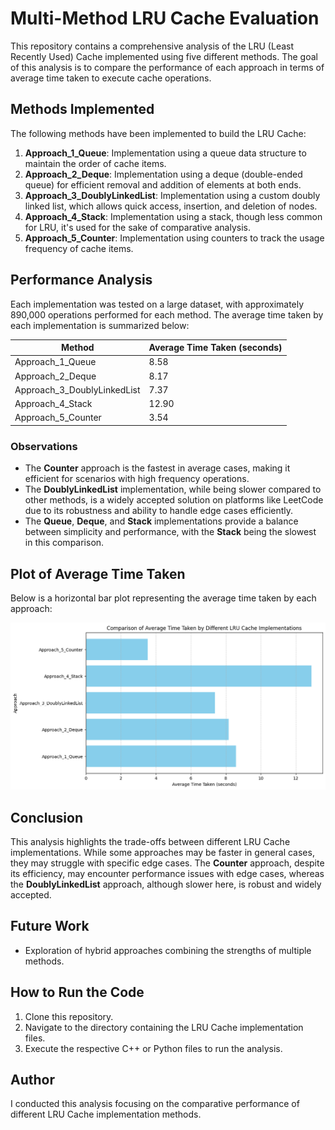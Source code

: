 # Multi-Method LRU Cache Evaluation

This repository contains a comprehensive analysis of the LRU (Least Recently Used) Cache implemented using five different methods. The goal of this analysis is to compare the performance of each approach in terms of average time taken to execute cache operations.

## Methods Implemented

The following methods have been implemented to build the LRU Cache:

1. **Approach_1_Queue**: Implementation using a queue data structure to maintain the order of cache items.
2. **Approach_2_Deque**: Implementation using a deque (double-ended queue) for efficient removal and addition of elements at both ends.
3. **Approach_3_DoublyLinkedList**: Implementation using a custom doubly linked list, which allows quick access, insertion, and deletion of nodes.
4. **Approach_4_Stack**: Implementation using a stack, though less common for LRU, it's used for the sake of comparative analysis.
5. **Approach_5_Counter**: Implementation using counters to track the usage frequency of cache items.

## Performance Analysis

Each implementation was tested on a large dataset, with approximately 890,000 operations performed for each method. The average time taken by each implementation is summarized below:

| Method                      | Average Time Taken (seconds) |
|-----------------------------|------------------------------|
| Approach_1_Queue            | 8.58                         |
| Approach_2_Deque            | 8.17                         |
| Approach_3_DoublyLinkedList | 7.37                         |
| Approach_4_Stack            | 12.90                        |
| Approach_5_Counter          | 3.54                         |

### Observations

- The **Counter** approach is the fastest in average cases, making it efficient for scenarios with high frequency operations.
- The **DoublyLinkedList** implementation, while being slower compared to other methods, is a widely accepted solution on platforms like LeetCode due to its robustness and ability to handle edge cases efficiently.
- The **Queue**, **Deque**, and **Stack** implementations provide a balance between simplicity and performance, with the **Stack** being the slowest in this comparison.

## Plot of Average Time Taken

Below is a horizontal bar plot representing the average time taken by each approach:

![Analysis Output](image.png)

## Conclusion

This analysis highlights the trade-offs between different LRU Cache implementations. While some approaches may be faster in general cases, they may struggle with specific edge cases. The **Counter** approach, despite its efficiency, may encounter performance issues with edge cases, whereas the **DoublyLinkedList** approach, although slower here, is robust and widely accepted.

## Future Work

- Exploration of hybrid approaches combining the strengths of multiple methods.

## How to Run the Code

1. Clone this repository.
2. Navigate to the directory containing the LRU Cache implementation files.
3. Execute the respective C++ or Python files to run the analysis.

## Author

I conducted this analysis focusing on the comparative performance of different LRU Cache implementation methods.
